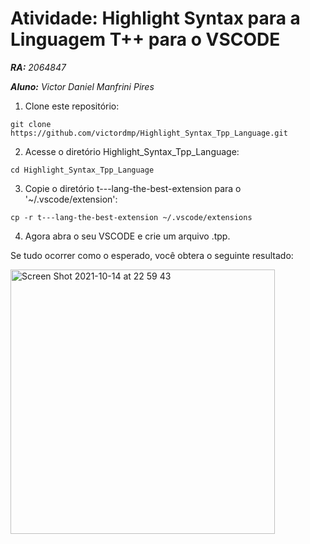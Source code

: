 # Atividade: Highlight Syntax para a Linguagem T++ para o VSCODE

***RA:** 2064847*


***Aluno:** Victor Daniel Manfrini Pires*


1. Clone este repositório:

  `git clone https://github.com/victordmp/Highlight_Syntax_Tpp_Language.git`

2. Acesse o diretório Highlight_Syntax_Tpp_Language:

  `cd Highlight_Syntax_Tpp_Language`

3. Copie o diretório t---lang-the-best-extension para o '~/.vscode/extension':

  `cp -r t---lang-the-best-extension ~/.vscode/extensions`

4. Agora abra o seu VSCODE e crie um arquivo .tpp.


Se tudo ocorrer como o esperado, você obtera o seguinte resultado:

<img width="423" alt="Screen Shot 2021-10-14 at 22 59 43" src="https://user-images.githubusercontent.com/42839818/137420599-03075299-258b-4ad1-86ab-2da280937dd9.png">
